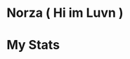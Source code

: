 # Norza ( Hi im Luvn )






# My Stats


<script>
  // Kiểm tra xem giao diện của trình duyệt có đang ở chế độ dark không
  const prefersDarkMode = window.matchMedia && window.matchMedia('(prefers-color-scheme: dark)').matches;

  // Điều chỉnh hình ảnh dựa trên giao diện của trình duyệt
  const imagePrefix = prefersDarkMode ? "https://raw.githubusercontent.com/Norzax/Norzax/master/profile-summary-card-output/github_dark/" : "https://raw.githubusercontent.com/Norzax/Norzax/master/profile-summary-card-output/github/";
  
  // Cập nhật hình ảnh trong README
  document.querySelectorAll('img').forEach(img => {
    const src = img.getAttribute('src');
    if (src.startsWith('https://raw.githubusercontent.com/Norzax/Norzax/master/profile-summary-card-output/github')) {
      img.setAttribute('src', imagePrefix + src.split('/').pop());
    }
  });
</script>
